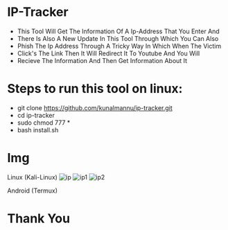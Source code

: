 # IP-Tracker
- This Tool Will Get The Information Of A Ip-Address That You Enter And
- There Is Also A New Update In This Tool Through Which You Can Also
- Phish The Ip Address Through A Tricky Way In Which When The Victim
- Click's The Link Then It Will Redirect It To Youtube And You Will
- Recieve The Information And Then Get Information About It
      
# Steps to run this tool on linux:
- git clone https://github.com/kunalmannu/ip-tracker.git
- cd ip-tracker
- sudo chmod 777 *
- bash install.sh

# Img

Linux (Kali-Linux)
![ip](https://user-images.githubusercontent.com/112188096/235434583-901dc565-f224-48d5-89b5-f84d5f17e82d.png)
![ip1](https://user-images.githubusercontent.com/112188096/235434023-8ef9a8f9-e24b-410c-98ee-8e7a165f276c.png)
![ip2](https://user-images.githubusercontent.com/112188096/235434066-cd633f6e-6ecc-4333-9ecc-cafcdb2c9502.png)

Android (Termux)



# Thank You
